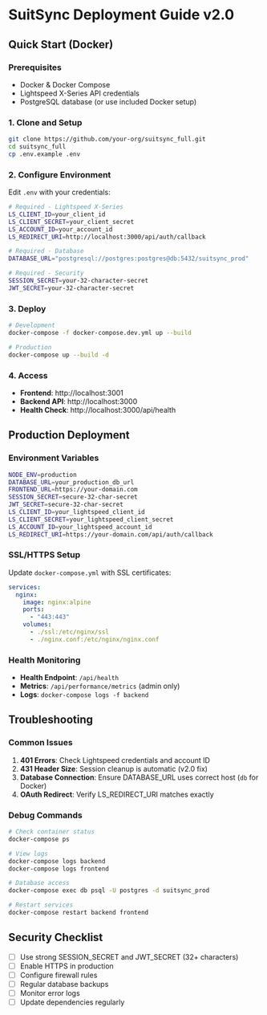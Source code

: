 # SuitSync Deployment Guide v2.0

## Quick Start (Docker)

### Prerequisites
- Docker & Docker Compose
- Lightspeed X-Series API credentials
- PostgreSQL database (or use included Docker setup)

### 1. Clone and Setup
```bash
git clone https://github.com/your-org/suitsync_full.git
cd suitsync_full
cp .env.example .env
```

### 2. Configure Environment
Edit `.env` with your credentials:
```bash
# Required - Lightspeed X-Series
LS_CLIENT_ID=your_client_id
LS_CLIENT_SECRET=your_client_secret  
LS_ACCOUNT_ID=your_account_id
LS_REDIRECT_URI=http://localhost:3000/api/auth/callback

# Required - Database
DATABASE_URL="postgresql://postgres:postgres@db:5432/suitsync_prod"

# Required - Security
SESSION_SECRET=your-32-character-secret
JWT_SECRET=your-32-character-secret
```

### 3. Deploy
```bash
# Development
docker-compose -f docker-compose.dev.yml up --build

# Production
docker-compose up --build -d
```

### 4. Access
- **Frontend**: http://localhost:3001
- **Backend API**: http://localhost:3000
- **Health Check**: http://localhost:3000/api/health

## Production Deployment

### Environment Variables
```bash
NODE_ENV=production
DATABASE_URL=your_production_db_url
FRONTEND_URL=https://your-domain.com
SESSION_SECRET=secure-32-char-secret
JWT_SECRET=secure-32-char-secret
LS_CLIENT_ID=your_lightspeed_client_id
LS_CLIENT_SECRET=your_lightspeed_client_secret
LS_ACCOUNT_ID=your_lightspeed_account_id
LS_REDIRECT_URI=https://your-domain.com/api/auth/callback
```

### SSL/HTTPS Setup
Update `docker-compose.yml` with SSL certificates:
```yaml
services:
  nginx:
    image: nginx:alpine
    ports:
      - "443:443"
    volumes:
      - ./ssl:/etc/nginx/ssl
      - ./nginx.conf:/etc/nginx/nginx.conf
```

### Health Monitoring
- **Health Endpoint**: `/api/health`
- **Metrics**: `/api/performance/metrics` (admin only)
- **Logs**: `docker-compose logs -f backend`

## Troubleshooting

### Common Issues
1. **401 Errors**: Check Lightspeed credentials and account ID
2. **431 Header Size**: Session cleanup is automatic (v2.0 fix)
3. **Database Connection**: Ensure DATABASE_URL uses correct host (`db` for Docker)
4. **OAuth Redirect**: Verify LS_REDIRECT_URI matches exactly

### Debug Commands
```bash
# Check container status
docker-compose ps

# View logs
docker-compose logs backend
docker-compose logs frontend

# Database access
docker-compose exec db psql -U postgres -d suitsync_prod

# Restart services
docker-compose restart backend frontend
```

## Security Checklist
- [ ] Use strong SESSION_SECRET and JWT_SECRET (32+ characters)
- [ ] Enable HTTPS in production
- [ ] Configure firewall rules
- [ ] Regular database backups
- [ ] Monitor error logs
- [ ] Update dependencies regularly